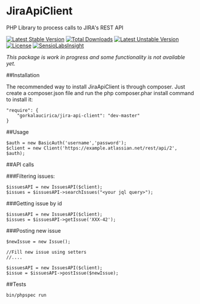 JiraApiClient
=============

PHP Library to process calls to JIRA's REST API

[![Latest Stable Version](https://poser.pugx.org/gorkalaucirica/jira-api-client/v/stable.svg)](https://packagist.org/packages/gorkalaucirica/jira-api-client) [![Total Downloads](https://poser.pugx.org/gorkalaucirica/jira-api-client/downloads.svg)](https://packagist.org/packages/gorkalaucirica/jira-api-client) [![Latest Unstable Version](https://poser.pugx.org/gorkalaucirica/jira-api-client/v/unstable.svg)](https://packagist.org/packages/gorkalaucirica/jira-api-client) [![License](https://poser.pugx.org/gorkalaucirica/jira-api-client/license.svg)](https://packagist.org/packages/gorkalaucirica/jira-api-client) [![SensioLabsInsight](https://insight.sensiolabs.com/projects/06f76af2-facb-4331-be37-ed2fb2d1fd1a/mini.png)](https://insight.sensiolabs.com/projects/06f76af2-facb-4331-be37-ed2fb2d1fd1a)

*This package is work in progress and some functionality is not available yet.*


##Installation

The recommended way to install JiraApiClient is through composer. Just create a composer.json file and run the php composer.phar install command to install it:

    "require": {
        "gorkalaucirica/jira-api-client": "dev-master"
    }

##Usage

    $auth = new BasicAuth('username','password');
    $client = new Client('https://example.atlassian.net/rest/api/2', $auth);

##API calls

###Filtering issues:

    $issuesAPI = new IssuesAPI($client);
    $issues = $issuesAPI->searchIssues("<your jql query>");

###Getting issue by id

    $issuesAPI = new IssuesAPI($client);
    $issues = $issuesAPI->getIssue('XXX-42');

###Posting new issue

    $newIssue = new Issue();

    //Fill new issue using setters
    //....

    $issuesAPI = new IssuesAPI($client);
    $issue = $issuesAPI->postIssue($newIssue);

##Tests

    bin/phpspec run


